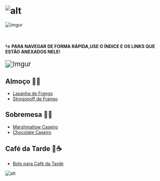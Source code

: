 # ![alt](https://i.imgur.com/31Hormx.png)

![Imgur](https://i.imgur.com/JXwyH3W.png)

​                    

####      :arrow_right_hook: PARA NAVEGAR DE FORMA       RÁPIDA,USE O ÍNDICE E OS LINKS QUE        ESTÃO ANEXADOS NELE!



​                                                      <img src="https://i.imgur.com/GgqHoO5.png" alt="Imgur" style="zoom:150%;" />

## Almoço :spaghetti::meat_on_bone:

 

- [Lasanha de Frango](https://github.com/MoisesK/livro-receitas/blob/master/receitas/Lasanha.md) ​​
- [Strogonoff de Frango](https://github.com/MoisesK/livro-receitas/blob/master/receitas/Strogonoff_de_frango.md)



## Sobremesa :shaved_ice::pancakes:



- [Marshmallow Caseiro](https://github.com/MoisesK/livro-receitas/blob/master/receitas/Marshmallow_Caseiro.md)
- [Chocolate Caseiro](https://github.com/MoisesK/livro-receitas/blob/master/receitas/chocolate_caseiro.md)



## Café da Tarde :bread::coffee:

- [Bolo para Café da Tarde](https://github.com/MoisesK/livro-receitas/blob/master/receitas/Bolo_para_caf%C3%A9_da_tarde.md)

  



![alt ](https://media1.tenor.com/images/dc161d6eed000f9f293b86ded38fb39f/tenor.gif?itemid=17927025)

